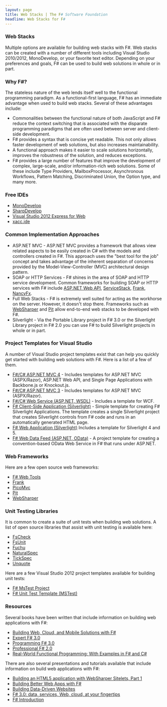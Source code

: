 ```yaml
---
layout: page
title: Web Stacks | The F# Software Foundation
headline: Web Stacks for F#
---
```


### Web Stacks 

Multiple options are available for building web stacks with F#. Web stacks can be created 
with a number of different tools including Visual Studio 2010/2012, MonoDevelop, or your 
favorite text editor. Depending on your preferences and goals, F# can be used to build 
web solutions in whole or in part. 

### Why F#?

The stateless nature of the web lends itself well to the functional programming paradigm.
As a functional-first language, F# has an immediate advantage when used to build web stacks. 
Several of these advantages include:

 * Commonalities between the functional nature of both JavaScript and F# reduce the context 
   switching that is associated with the disparate programming paradigms that are often 
   used between server and client-side development. 
 * F# provides a syntax that is concise yet readable. This not only allows faster development 
   of web solutions, but also increases maintainability.
 * A functional approach makes it easier to scale solutions horizontally, improves the robustness of 
   the solution, and reduces exceptions.  
 * F# provides a large number of features that improve the development of complex, large-scale, 
   and/or information-rich web solutions. Some of these include Type Providers, MailboxProcessor, 
   Asynchronous Workflows, Pattern Matching, Discriminated Union, the Option type, and many more.

### Free IDEs

 * [MonoDevelop](http://monodevelop.com/)
 * [SharpDevelop](sharpdevelop.net/OpenSource/SD)
 * [Visual Studio 2012 Express for Web](http://go.microsoft.com/fwlink/?LinkID=261287)
 * [xacc.ide](xacc.wordpress.com) 
 
### Common Implementation Approaches

 * ASP.NET MVC - ASP.NET MVC provides a framework that allows view related aspects to be 
   easily created in C# with the models and controllers created in F#. This approach uses
   the "best tool for the job" concept and takes advantage of the inherent separation of 
   concerns provided by the Model-View-Controller (MVC) architectural design pattern. 
 * SOAP or HTTP Services - F# shines in the area of SOAP and HTTP service development. Common frameworks
   for building SOAP or HTTP services with F# include [ASP.NET Web API](http://www.asp.net/web-api), 
   [ServiceStack](http://www.servicestack.net/), [Frank](https://github.com/frank-fs/frank),
   [NancyFx](http://nancyfx.org/).
 * Full Web Stacks - F# is extremely well suited for acting as the workhorse on the server. 
   However, it doesn't stop there. Frameworks such as [WebSharper](http://www.websharper.com/home)
   and [Pit](http://pitfw.org/) allow end-to-end web stacks to be developed with F#.
 * Silverlight - Via the Portable Library project in F# 3.0 or the Silverlight Library project in F# 2.0
   you can use F# to build Silverlight projects in whole or in part. 

### Project Templates for Visual Studio

A number of Visual Studio project templates exist that can help you quickly get started with 
building web solutions with F#. Here is a list of a few of them. 

 * [F#/C# ASP.NET MVC 4](http://visualstudiogallery.msdn.microsoft.com/3d2bf938-fc9e-403c-90b3-8de27dc23095) - 
   Includes templates for ASP.NET MVC (ASPX/Razor), ASP.NET Web API, and Single Page Applications with Backbone.js or Knockout.js.
 * [F#/C# ASP.NET MVC 3](http://visualstudiogallery.msdn.microsoft.com/f57aa816-e96b-4133-ab5d-9b9b99914ead) - 
   Includes templates for ASP.NET MVC (ASPX/Razor).
 * [F#/C# Web Service (ASP.NET, WSDL)](http://visualstudiogallery.msdn.microsoft.com/279345a4-f189-4d1f-98fe-6b1af322d164) -
   Includes a template for WCF.
 * [F# Client-Side Application (Silverlight)](http://visualstudiogallery.msdn.microsoft.com/621d86fb-944f-48db-a69c-e73c5521de9d) -
   Simple template for creating F# Silverlight Applications. The template creates a single 
   Silverlight project that creates Silverlight controls from F# code and runs in an automatically generated HTML page.
 * [F# Web Application (Silverlight)](http://visualstudiogallery.msdn.microsoft.com/f0e9a557-3fd6-41d9-8518-c1735b382c73)
   Includes a template for Silverlight 4 and 5.
 * [F# Web Data Feed (ASP.NET, OData)](http://visualstudiogallery.msdn.microsoft.com/62042780-c1bb-456a-a552-c7d88d5d7aef) -
   A project template for creating a convention-based OData Web Service in F# that runs under ASP.NET.   

### Web Frameworks

Here are a few open source web frameworks:

 * [F# Web Tools](http://tomasp.net/projects/fswebtools.aspx)
 * [Frank](https://github.com/frank-fs/frank) 
 * [PicoMvc](https://github.com/robertpi/PicoMvc)
 * [Pit](http://pitfw.org/)
 * [WebSharper](http://www.websharper.com/home)

### Unit Testing Libraries

It is common to create a suite of unit tests when building web solutions. A list of open source 
libraries that assist with unit testing is available here:

 * [FsCheck](http://fscheck.codeplex.com/)
 * [FsUnit](https://github.com/dmohl/FsUnit)
 * [Fuchu](https://github.com/mausch/Fuchu)
 * [NaturalSpec](https://github.com/forki/NaturalSpec)
 * [TickSpec](http://trelford.com/blog/post/TickSpec.aspx)
 * [Unquote](http://code.google.com/p/unquote/)

Here are a few Visual Studio 2012 project templates available for building unit tests:

 * [F# MsTest Project](http://visualstudiogallery.msdn.microsoft.com/51ebe64a-899b-4959-8c24-b0148ed6b264)
 * [F# Unit Test Template (MSTest)](http://visualstudiogallery.msdn.microsoft.com/432eb82c-345e-4502-be56-015fe051a210)

### Resources

Several books have been written that include information on building web applications with F#:

 * [Building Web, Cloud, and Mobile Solutions with F#](http://www.amazon.com/Building-Web-Cloud-Mobile-Solutions/dp/1449333761) 
 * [Expert F# 3.0](http://www.amazon.com/Expert-F-3-0-Apress/dp/1430246502/ref=sr_1_2?s=books&ie=UTF8&qid=1353176560&sr=1-2&keywords=F%23)
 * [Programming F# 3.0](http://www.amazon.com/Programming-F-3-0-Chris-Smith/dp/1449320295/ref=sr_1_1?s=books&ie=UTF8&qid=1353176560&sr=1-1&keywords=F%23)
 * [Professional F# 2.0](http://www.amazon.com/Professional-F-2-0-Ted-Neward/dp/047052801X/ref=sr_1_9?s=books&ie=UTF8&qid=1353176560&sr=1-9&keywords=F%23)
 * [Real-World Functional Programming: With Examples in F# and C#](http://www.amazon.com/Real-World-Functional-Programming-Tomas-Petricek/dp/1933988924/ref=sr_1_5?s=books&ie=UTF8&qid=1353176560&sr=1-5&keywords=F%23) 
 
There are also several presentations and tutorials available that include information on 
build web applications with F#:

 * [Building an HTML5 application with WebSharper Sitelets, Part 1](http://www.developerfusion.com/article/124078/building-an-html5-application-with-websharper-sitelets-part-1/)
 * [Building Better Web Apps with F#](http://bloggemdano.blogspot.com/2012/11/recording-for-building-better-web-apps.html)
 * [Building Data-Driven Websites](http://msdn.microsoft.com/en-us/library/hh273072.aspx)
 * [F# 3.0: data, services, Web, cloud, at your fingertips](http://channel9.msdn.com/Events/Build/BUILD2011/SAC-904T)
 * [F# Introduction](http://skillsmatter.com/podcast/scala/phil-trelford-f-introduction)

 